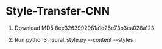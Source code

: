 # Style-Transfer-CNN
1. Download MD5 8ee3263992981a1d26e73b3ca028a123. 

2. Run python3 neural_style.py --content <content file> --styles <style file> -output <output file> can get output image.

3. For extention part, run python3 color.py in extention_tune transfer file.

